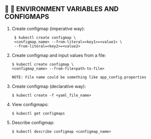 ## :abcd: :1234: ENVIRONMENT VARIABLES AND CONFIGMAPS
1. Create configmap (imperative way):
  
        $ kubectl create configmap \
        <configmap_name> --from-literal=<key1>=<value1> \
        --from-literal=<key2>=<value2>

2. Create configmap and input values from a file:

       $ kubectl create configmap \
       <configmap_name> --from-file<path-to-file>

       NOTE: File name could be something like app_config.properties

3. Create configmap (declarative way):
  
       $ kubectl create -f <yaml_file_name>

4. View configmaps:
  
       $ kubectl get configmaps

5. Describe configmap:

       $ kubectl describe configmap <configmap_name>